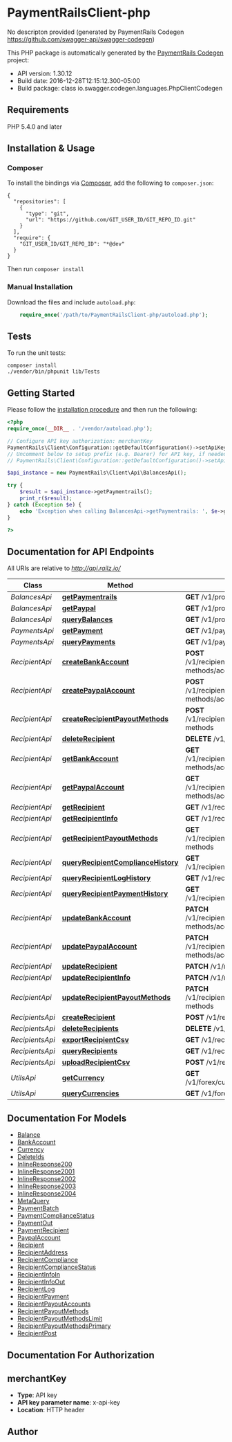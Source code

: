 # PaymentRailsClient-php
No descripton provided (generated by PaymentRails Codegen https://github.com/swagger-api/swagger-codegen)

This PHP package is automatically generated by the [PaymentRails Codegen](https://github.com/swagger-api/swagger-codegen) project:

- API version: 1.30.12
- Build date: 2016-12-28T12:15:12.300-05:00
- Build package: class io.swagger.codegen.languages.PhpClientCodegen

## Requirements

PHP 5.4.0 and later

## Installation & Usage
### Composer

To install the bindings via [Composer](http://getcomposer.org/), add the following to `composer.json`:

```
{
  "repositories": [
    {
      "type": "git",
      "url": "https://github.com/GIT_USER_ID/GIT_REPO_ID.git"
    }
  ],
  "require": {
    "GIT_USER_ID/GIT_REPO_ID": "*@dev"
  }
}
```

Then run `composer install`

### Manual Installation

Download the files and include `autoload.php`:

```php
    require_once('/path/to/PaymentRailsClient-php/autoload.php');
```

## Tests

To run the unit tests:

```
composer install
./vendor/bin/phpunit lib/Tests
```

## Getting Started

Please follow the [installation procedure](#installation--usage) and then run the following:

```php
<?php
require_once(__DIR__ . '/vendor/autoload.php');

// Configure API key authorization: merchantKey
PaymentRails\Client\Configuration::getDefaultConfiguration()->setApiKey('x-api-key', 'YOUR_API_KEY');
// Uncomment below to setup prefix (e.g. Bearer) for API key, if needed
// PaymentRails\Client\Configuration::getDefaultConfiguration()->setApiKeyPrefix('x-api-key', 'Bearer');

$api_instance = new PaymentRails\Client\Api\BalancesApi();

try {
    $result = $api_instance->getPaymentrails();
    print_r($result);
} catch (Exception $e) {
    echo 'Exception when calling BalancesApi->getPaymentrails: ', $e->getMessage(), PHP_EOL;
}

?>
```

## Documentation for API Endpoints

All URIs are relative to *http://api.railz.io/*

Class | Method | HTTP request | Description
------------ | ------------- | ------------- | -------------
*BalancesApi* | [**getPaymentrails**](docs/Api/BalancesApi.md#getpaymentrails) | **GET** /v1/profile/balances/paymentrails | 
*BalancesApi* | [**getPaypal**](docs/Api/BalancesApi.md#getpaypal) | **GET** /v1/profile/balances/paypal | 
*BalancesApi* | [**queryBalances**](docs/Api/BalancesApi.md#querybalances) | **GET** /v1/profile/balances | 
*PaymentsApi* | [**getPayment**](docs/Api/PaymentsApi.md#getpayment) | **GET** /v1/payments/{paymentId} | 
*PaymentsApi* | [**queryPayments**](docs/Api/PaymentsApi.md#querypayments) | **GET** /v1/payments | 
*RecipientApi* | [**createBankAccount**](docs/Api/RecipientApi.md#createbankaccount) | **POST** /v1/recipients/{recipientId}/payout-methods/accounts/bank | 
*RecipientApi* | [**createPaypalAccount**](docs/Api/RecipientApi.md#createpaypalaccount) | **POST** /v1/recipients/{recipientId}/payout-methods/accounts/paypal | 
*RecipientApi* | [**createRecipientPayoutMethods**](docs/Api/RecipientApi.md#createrecipientpayoutmethods) | **POST** /v1/recipients/{recipientId}/payout-methods | 
*RecipientApi* | [**deleteRecipient**](docs/Api/RecipientApi.md#deleterecipient) | **DELETE** /v1/recipients/{recipientId} | 
*RecipientApi* | [**getBankAccount**](docs/Api/RecipientApi.md#getbankaccount) | **GET** /v1/recipients/{recipientId}/payout-methods/accounts/bank | 
*RecipientApi* | [**getPaypalAccount**](docs/Api/RecipientApi.md#getpaypalaccount) | **GET** /v1/recipients/{recipientId}/payout-methods/accounts/paypal | 
*RecipientApi* | [**getRecipient**](docs/Api/RecipientApi.md#getrecipient) | **GET** /v1/recipients/{recipientId} | 
*RecipientApi* | [**getRecipientInfo**](docs/Api/RecipientApi.md#getrecipientinfo) | **GET** /v1/recipients/{recipientId}/info | 
*RecipientApi* | [**getRecipientPayoutMethods**](docs/Api/RecipientApi.md#getrecipientpayoutmethods) | **GET** /v1/recipients/{recipientId}/payout-methods | 
*RecipientApi* | [**queryRecipientComplianceHistory**](docs/Api/RecipientApi.md#queryrecipientcompliancehistory) | **GET** /v1/recipients/{recipientId}/compliance | 
*RecipientApi* | [**queryRecipientLogHistory**](docs/Api/RecipientApi.md#queryrecipientloghistory) | **GET** /v1/recipients/{recipientId}/logs | 
*RecipientApi* | [**queryRecipientPaymentHistory**](docs/Api/RecipientApi.md#queryrecipientpaymenthistory) | **GET** /v1/recipients/{recipientId}/payments | 
*RecipientApi* | [**updateBankAccount**](docs/Api/RecipientApi.md#updatebankaccount) | **PATCH** /v1/recipients/{recipientId}/payout-methods/accounts/bank | 
*RecipientApi* | [**updatePaypalAccount**](docs/Api/RecipientApi.md#updatepaypalaccount) | **PATCH** /v1/recipients/{recipientId}/payout-methods/accounts/paypal | 
*RecipientApi* | [**updateRecipient**](docs/Api/RecipientApi.md#updaterecipient) | **PATCH** /v1/recipients/{recipientId} | 
*RecipientApi* | [**updateRecipientInfo**](docs/Api/RecipientApi.md#updaterecipientinfo) | **PATCH** /v1/recipients/{recipientId}/info | 
*RecipientApi* | [**updateRecipientPayoutMethods**](docs/Api/RecipientApi.md#updaterecipientpayoutmethods) | **PATCH** /v1/recipients/{recipientId}/payout-methods | 
*RecipientsApi* | [**createRecipient**](docs/Api/RecipientsApi.md#createrecipient) | **POST** /v1/recipients | 
*RecipientsApi* | [**deleteRecipients**](docs/Api/RecipientsApi.md#deleterecipients) | **DELETE** /v1/recipients | 
*RecipientsApi* | [**exportRecipientCsv**](docs/Api/RecipientsApi.md#exportrecipientcsv) | **GET** /v1/recipients/exports.csv | 
*RecipientsApi* | [**queryRecipients**](docs/Api/RecipientsApi.md#queryrecipients) | **GET** /v1/recipients | 
*RecipientsApi* | [**uploadRecipientCsv**](docs/Api/RecipientsApi.md#uploadrecipientcsv) | **POST** /v1/recipients/upload | 
*UtilsApi* | [**getCurrency**](docs/Api/UtilsApi.md#getcurrency) | **GET** /v1/forex/currencies/{currencyCode} | 
*UtilsApi* | [**queryCurrencies**](docs/Api/UtilsApi.md#querycurrencies) | **GET** /v1/forex/currencies | 


## Documentation For Models

 - [Balance](docs/Model/Balance.md)
 - [BankAccount](docs/Model/BankAccount.md)
 - [Currency](docs/Model/Currency.md)
 - [DeleteIds](docs/Model/DeleteIds.md)
 - [InlineResponse200](docs/Model/InlineResponse200.md)
 - [InlineResponse2001](docs/Model/InlineResponse2001.md)
 - [InlineResponse2002](docs/Model/InlineResponse2002.md)
 - [InlineResponse2003](docs/Model/InlineResponse2003.md)
 - [InlineResponse2004](docs/Model/InlineResponse2004.md)
 - [MetaQuery](docs/Model/MetaQuery.md)
 - [PaymentBatch](docs/Model/PaymentBatch.md)
 - [PaymentComplianceStatus](docs/Model/PaymentComplianceStatus.md)
 - [PaymentOut](docs/Model/PaymentOut.md)
 - [PaymentRecipient](docs/Model/PaymentRecipient.md)
 - [PaypalAccount](docs/Model/PaypalAccount.md)
 - [Recipient](docs/Model/Recipient.md)
 - [RecipientAddress](docs/Model/RecipientAddress.md)
 - [RecipientCompliance](docs/Model/RecipientCompliance.md)
 - [RecipientComplianceStatus](docs/Model/RecipientComplianceStatus.md)
 - [RecipientInfoIn](docs/Model/RecipientInfoIn.md)
 - [RecipientInfoOut](docs/Model/RecipientInfoOut.md)
 - [RecipientLog](docs/Model/RecipientLog.md)
 - [RecipientPayment](docs/Model/RecipientPayment.md)
 - [RecipientPayoutAccounts](docs/Model/RecipientPayoutAccounts.md)
 - [RecipientPayoutMethods](docs/Model/RecipientPayoutMethods.md)
 - [RecipientPayoutMethodsLimit](docs/Model/RecipientPayoutMethodsLimit.md)
 - [RecipientPayoutMethodsPrimary](docs/Model/RecipientPayoutMethodsPrimary.md)
 - [RecipientPost](docs/Model/RecipientPost.md)


## Documentation For Authorization


## merchantKey

- **Type**: API key
- **API key parameter name**: x-api-key
- **Location**: HTTP header


## Author




